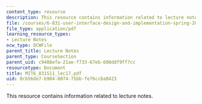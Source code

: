 ```yaml
---
content_type: resource
description: This resource contains information related to lecture notes.
file: /courses/6-831-user-interface-design-and-implementation-spring-2011/0cb56de7b984807475bbfe76ccba8423_MIT6_831S11_lec17.pdf
file_type: application/pdf
learning_resource_types:
- Lecture Notes
ocw_type: OCWFile
parent_title: Lecture Notes
parent_type: CourseSection
parent_uid: c9488efa-21ae-f733-67eb-608ddf9ff7cc
resourcetype: Document
title: MIT6_831S11_lec17.pdf
uid: 0cb56de7-b984-8074-75bb-fe76ccba8423
---
```

This resource contains information related to lecture notes.

